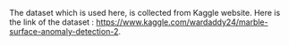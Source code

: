 The dataset which is used here, is collected from Kaggle website. Here is the link of the dataset : https://www.kaggle.com/wardaddy24/marble-surface-anomaly-detection-2.
